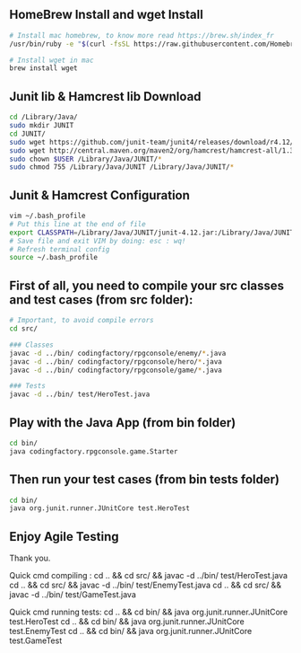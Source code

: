 ## HomeBrew Install and wget Install
```sh
# Install mac homebrew, to know more read https://brew.sh/index_fr
/usr/bin/ruby -e "$(curl -fsSL https://raw.githubusercontent.com/Homebrew/install/master/install)"

# Install wget in mac
brew install wget
```

## Junit lib & Hamcrest lib Download

```sh
cd /Library/Java/
sudo mkdir JUNIT
cd JUNIT/
sudo wget https://github.com/junit-team/junit4/releases/download/r4.12/junit-4.12.jar
sudo wget http://central.maven.org/maven2/org/hamcrest/hamcrest-all/1.3/hamcrest-all-1.3.jar
sudo chown $USER /Library/Java/JUNIT/*
sudo chmod 755 /Library/Java/JUNIT /Library/Java/JUNIT/*
```

## Junit & Hamcrest Configuration

```sh
vim ~/.bash_profile
# Put this line at the end of file
export CLASSPATH=/Library/Java/JUNIT/junit-4.12.jar:/Library/Java/JUNIT/hamcrest-all-1.3.jar:.
# Save file and exit VIM by doing: esc : wq!
# Refresh terminal config
source ~/.bash_profile
```

## First of all, you need to compile your src classes and test cases (from src folder):

```sh
# Important, to avoid compile errors
cd src/

### Classes
javac -d ../bin/ codingfactory/rpgconsole/enemy/*.java
javac -d ../bin/ codingfactory/rpgconsole/hero/*.java
javac -d ../bin/ codingfactory/rpgconsole/game/*.java

### Tests
javac -d ../bin/ test/HeroTest.java
```

## Play with the Java App (from bin folder)

```sh
cd bin/
java codingfactory.rpgconsole.game.Starter
```

## Then run your test cases (from bin tests folder)

```sh
cd bin/
java org.junit.runner.JUnitCore test.HeroTest
```

## Enjoy Agile Testing

Thank you.

Quick cmd compiling :
cd .. && cd src/ && javac -d ../bin/ test/HeroTest.java
cd .. && cd src/ && javac -d ../bin/ test/EnemyTest.java
cd .. && cd src/ && javac -d ../bin/ test/GameTest.java



Quick cmd running tests:
cd .. && cd bin/ && java org.junit.runner.JUnitCore test.HeroTest
cd .. && cd bin/ && java org.junit.runner.JUnitCore test.EnemyTest
cd .. && cd bin/ && java org.junit.runner.JUnitCore test.GameTest



